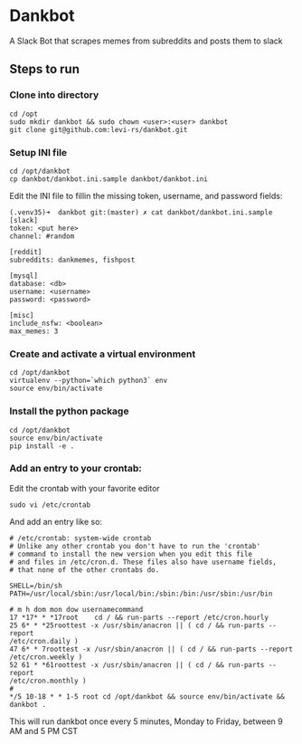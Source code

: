 # Dankbot

A Slack Bot that scrapes memes from subreddits and posts them to slack

## Steps to run

### Clone into directory
```
cd /opt
sudo mkdir dankbot && sudo chown <user>:<user> dankbot
git clone git@github.com:levi-rs/dankbot.git
```

### Setup INI file
```
cd /opt/dankbot
cp dankbot/dankbot.ini.sample dankbot/dankbot.ini
```

Edit the INI file to fillin the missing token, username, and password fields:
```
(.venv35)➜  dankbot git:(master) ✗ cat dankbot/dankbot.ini.sample
[slack]
token: <put here>
channel: #random

[reddit]
subreddits: dankmemes, fishpost

[mysql]
database: <db>
username: <username>
password: <password>

[misc]
include_nsfw: <boolean>
max_memes: 3
```

### Create and activate a virtual environment
```
cd /opt/dankbot
virtualenv --python=`which python3` env
source env/bin/activate
```

### Install the python package
```
cd /opt/dankbot
source env/bin/activate
pip install -e .
```

### Add an entry to your crontab:
Edit the crontab with your favorite editor
```
sudo vi /etc/crontab
```
And add an entry like so:
```
# /etc/crontab: system-wide crontab
# Unlike any other crontab you don't have to run the 'crontab'
# command to install the new version when you edit this file
# and files in /etc/cron.d. These files also have username fields,
# that none of the other crontabs do.

SHELL=/bin/sh
PATH=/usr/local/sbin:/usr/local/bin:/sbin:/bin:/usr/sbin:/usr/bin

# m h dom mon dow usernamecommand
17 *17* * *17root    cd / && run-parts --report /etc/cron.hourly
25 6* * *25roottest -x /usr/sbin/anacron || ( cd / && run-parts --report
/etc/cron.daily )
47 6* * 7roottest -x /usr/sbin/anacron || ( cd / && run-parts --report
/etc/cron.weekly )
52 61 * *61roottest -x /usr/sbin/anacron || ( cd / && run-parts --report
/etc/cron.monthly )
#
*/5 10-18 * * 1-5 root cd /opt/dankbot && source env/bin/activate && dankbot .
```

This will run dankbot once every 5 minutes, Monday to Friday, between 9 AM and
5 PM CST
